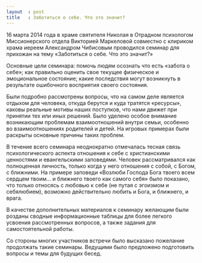 ```yaml
---
layout  : post
title   : Заботиться о себе. Что это значит?
---
```

16 марта 2014 года в храме святителя Николая в Отрадном психологом Миссионерского отдела Викторией Маркеловой совместно с клириком храма иереем Александром Чибисовым проводился семинар для прихожан на тему «Заботиться о себе. Что это значит?»

Основные цели семинара: помочь людям осознать что есть «забота о себе»; как правильно оценить свое текущее физическое и эмоциональное состояние; какие последствия могут возникнуть в результате ошибочного восприятия своего состояния.

Были подробно рассмотрены вопросы, что на самом деле является отдыхом для человека, откуда берутся и куда тратятся «ресурсы», каковы реальные мотивы наших поступков, что нами движет при принятии тех или иных решений. Было уделено особое внимание возникающим проблемам взаимоотношений внутри семьи, особенно во взаимоотношениях родителей и детей. На игровых примерах были раскрыты основные причины таких проблем.

В течение всего семинара неоднократно отмечалась тесная связь психологического аспекта отношения к себе с христианскими ценностями и евангельскими заповедями. Человек рассматривался как полноценная личность, только когда у него отношения с собой, с Богом, с ближними. На примере заповеди «Возлюби Господа Бога твоего всем сердцем твоим… и ближнего твоего как самого себя» было показано, что только относясь с любовью к себе (не путая с эгоизмом и себялюбием), возможно действительно любить и Бога, и ближнего, и врага.

В качестве дополнительных материалов к семинару желающим были розданы сводные информационные таблицы для более легкого усвоения рассмотренных вопросов, а также задания для самостоятельной работы.

Со стороны многих участников встречи было высказано пожелание продолжать такие семинары. Ведущими было предложено подготовить вопросы и темы для будущих бесед.
